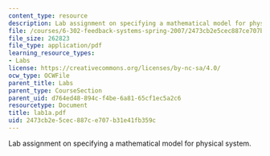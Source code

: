 ```yaml
---
content_type: resource
description: Lab assignment on specifying a mathematical model for physical system.
file: /courses/6-302-feedback-systems-spring-2007/2473cb2e5cec887ce707b31e41fb359c_lab1a.pdf
file_size: 262823
file_type: application/pdf
learning_resource_types:
- Labs
license: https://creativecommons.org/licenses/by-nc-sa/4.0/
ocw_type: OCWFile
parent_title: Labs
parent_type: CourseSection
parent_uid: d764ed48-894c-f4be-6a81-65cf1ec5a2c6
resourcetype: Document
title: lab1a.pdf
uid: 2473cb2e-5cec-887c-e707-b31e41fb359c
---
```

Lab assignment on specifying a mathematical model for physical system.